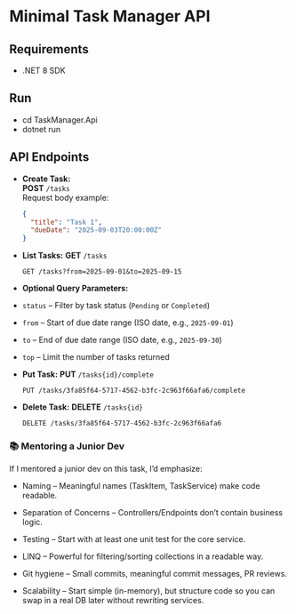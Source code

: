 ﻿# Minimal Task Manager API

## Requirements
- .NET 8 SDK

## Run
- cd TaskManager.Api
- dotnet run

## API Endpoints

- **Create Task:**  
  **POST** `/tasks`  
  Request body example:
  ```json
  {
    "title": "Task 1",
    "dueDate": "2025-09-03T20:00:00Z"
  }

- **List Tasks:**
  **GET** `/tasks`
	```
	GET /tasks?from=2025-09-01&to=2025-09-15
	```

- **Optional Query Parameters:**
- `status` – Filter by task status (`Pending` or `Completed`)
- `from` – Start of due date range (ISO date, e.g., `2025-09-01`)
- `to` – End of due date range (ISO date, e.g., `2025-09-30`)
- `top` – Limit the number of tasks returned

- **Put Task:**
  **PUT** `/tasks{id}/complete`
	```
	PUT /tasks/3fa85f64-5717-4562-b3fc-2c963f66afa6/complete
	```
	
- **Delete Task:**
  **DELETE** `/tasks{id}`
	```
	DELETE /tasks/3fa85f64-5717-4562-b3fc-2c963f66afa6
	```

### 📚 Mentoring a Junior Dev

If I mentored a junior dev on this task, I’d emphasize:

- Naming – Meaningful names (TaskItem, TaskService) make code readable.

- Separation of Concerns – Controllers/Endpoints don’t contain business logic.

- Testing – Start with at least one unit test for the core service.

- LINQ – Powerful for filtering/sorting collections in a readable way.

- Git hygiene – Small commits, meaningful commit messages, PR reviews.

- Scalability – Start simple (in-memory), but structure code so you can swap in a real DB later without rewriting services.